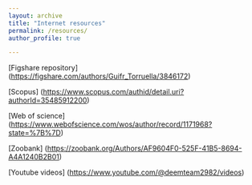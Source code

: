 ```yaml
---
layout: archive
title: "Internet resources"
permalink: /resources/
author_profile: true

---
```


[Figshare repository] (https://figshare.com/authors/Guifr_Torruella/3846172)

[Scopus] (https://www.scopus.com/authid/detail.uri?authorId=35485912200)

[Web of science] (https://www.webofscience.com/wos/author/record/1171968?state=%7B%7D)

[Zoobank] (https://zoobank.org/Authors/AF9604F0-525F-41B5-8694-A4A1240B2B01)

[Youtube videos] (https://www.youtube.com/@deemteam2982/videos)
